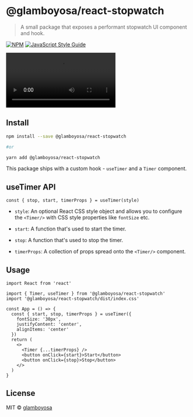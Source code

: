 # @glamboyosa/react-stopwatch

> A small package that exposes a performant stopwatch UI component and hook.

[![NPM](https://img.shields.io/npm/v/@glamboyosa/react-stopwatch.svg)](https://www.npmjs.com/package/@glamboyosa/react-stopwatch) [![JavaScript Style Guide](https://img.shields.io/badge/code_style-standard-brightgreen.svg)](https://standardjs.com)

![](demo.mov)

## Install

```bash
npm install --save @glamboyosa/react-stopwatch

#or

yarn add @glamboyosa/react-stopwatch
```

This package ships with a custom hook - `useTimer` and a `Timer` component.

## useTimer API

```tsx
const { stop, start, timerProps } = useTimer(style)
```

- `style`: An optional React CSS style object and allows you to configure the `<Timer/>` with CSS style properties like `fontSize` etc.

- `start`: A function that's used to start the timer.

- `stop`: A function that's used to stop the timer.

- `timerProps`: A collection of props spread onto the `<Timer/>` component.

## Usage

```tsx
import React from 'react'

import { Timer, useTimer } from '@glamboyosa/react-stopwatch'
import '@glamboyosa/react-stopwatch/dist/index.css'

const App = () => {
  const { start, stop, timerProps } = useTimer({
    fontSize: '30px',
    justifyContent: 'center',
    alignItems: 'center'
  })
  return (
    <>
      <Timer {...timerProps} />
      <button onClick={start}>Start</button>
      <button onClick={stop}>Stop</button>
    </>
  )
}
```

## License

MIT © [glamboyosa](https://github.com/glamboyosa)
